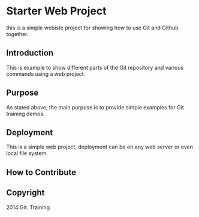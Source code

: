 # Starter Web Project
this is a simple webiste project for 
showing how to use Git and Github together.
## Introduction
This is example to show different parts
of the Git repository and various commands
using a web project.
## Purpose
As stated above, the main purpose is to provide simple examples
for Git training demos.

## Deployment
This is a simple web project, deployment
can be on any web server or even local
file system.
## How to Contribute

## Copyright
 
 
2014 Git. Training.